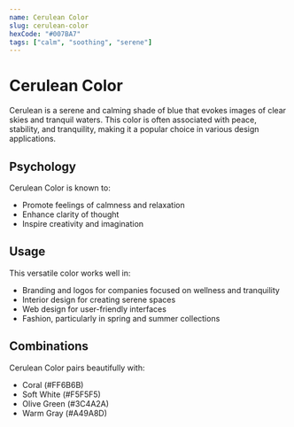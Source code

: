```yaml
---
name: Cerulean Color
slug: cerulean-color
hexCode: "#007BA7"
tags: ["calm", "soothing", "serene"]
---
```


# Cerulean Color

Cerulean is a serene and calming shade of blue that evokes images of clear skies and tranquil waters. This color is often associated with peace, stability, and tranquility, making it a popular choice in various design applications.

## Psychology

Cerulean Color is known to:
- Promote feelings of calmness and relaxation
- Enhance clarity of thought
- Inspire creativity and imagination

## Usage

This versatile color works well in:
- Branding and logos for companies focused on wellness and tranquility
- Interior design for creating serene spaces
- Web design for user-friendly interfaces
- Fashion, particularly in spring and summer collections

## Combinations

Cerulean Color pairs beautifully with:
- Coral (#FF6B6B)
- Soft White (#F5F5F5)
- Olive Green (#3C4A2A)
- Warm Gray (#A49A8D)